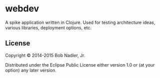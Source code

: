 # webdev

A spike application written in Clojure. Used for testing architecture ideas, various libraries, deployment options, etc.

## License

Copyright © 2014-2015 Bob Nadler, Jr.

Distributed under the Eclipse Public License either version 1.0 or (at
your option) any later version.

